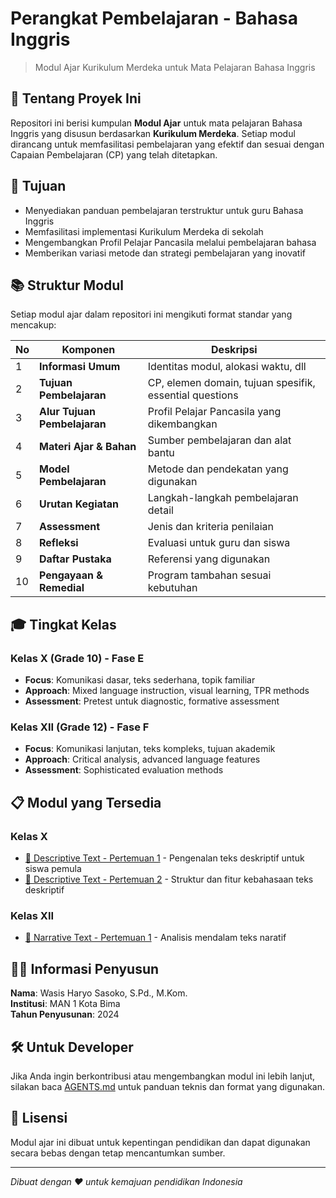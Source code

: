 # Perangkat Pembelajaran - Bahasa Inggris

> Modul Ajar Kurikulum Merdeka untuk Mata Pelajaran Bahasa Inggris

## 📖 Tentang Proyek Ini

Repositori ini berisi kumpulan **Modul Ajar** untuk mata pelajaran Bahasa Inggris yang disusun berdasarkan **Kurikulum Merdeka**. Setiap modul dirancang untuk memfasilitasi pembelajaran yang efektif dan sesuai dengan Capaian Pembelajaran (CP) yang telah ditetapkan.

## 🎯 Tujuan

- Menyediakan panduan pembelajaran terstruktur untuk guru Bahasa Inggris
- Memfasilitasi implementasi Kurikulum Merdeka di sekolah
- Mengembangkan Profil Pelajar Pancasila melalui pembelajaran bahasa
- Memberikan variasi metode dan strategi pembelajaran yang inovatif

## 📚 Struktur Modul

Setiap modul ajar dalam repositori ini mengikuti format standar yang mencakup:

| No  | Komponen                     | Deskripsi                                               |
| --- | ---------------------------- | ------------------------------------------------------- |
| 1   | **Informasi Umum**           | Identitas modul, alokasi waktu, dll                     |
| 2   | **Tujuan Pembelajaran**      | CP, elemen domain, tujuan spesifik, essential questions |
| 3   | **Alur Tujuan Pembelajaran** | Profil Pelajar Pancasila yang dikembangkan              |
| 4   | **Materi Ajar & Bahan**      | Sumber pembelajaran dan alat bantu                      |
| 5   | **Model Pembelajaran**       | Metode dan pendekatan yang digunakan                    |
| 6   | **Urutan Kegiatan**          | Langkah-langkah pembelajaran detail                     |
| 7   | **Assessment**               | Jenis dan kriteria penilaian                            |
| 8   | **Refleksi**                 | Evaluasi untuk guru dan siswa                           |
| 9   | **Daftar Pustaka**           | Referensi yang digunakan                                |
| 10  | **Pengayaan & Remedial**     | Program tambahan sesuai kebutuhan                       |

## 🎓 Tingkat Kelas

### Kelas X (Grade 10) - Fase E

- **Focus**: Komunikasi dasar, teks sederhana, topik familiar
- **Approach**: Mixed language instruction, visual learning, TPR methods
- **Assessment**: Pretest untuk diagnostic, formative assessment

### Kelas XII (Grade 12) - Fase F

- **Focus**: Komunikasi lanjutan, teks kompleks, tujuan akademik
- **Approach**: Critical analysis, advanced language features
- **Assessment**: Sophisticated evaluation methods

## 📋 Modul yang Tersedia

### Kelas X

- [📖 Descriptive Text - Pertemuan 1](english/x/descriptive-text-x.md) - Pengenalan teks deskriptif untuk siswa pemula
- [📖 Descriptive Text - Pertemuan 2](english/x/descriptive-text-x-meeting2.md) - Struktur dan fitur kebahasaan teks deskriptif

### Kelas XII

- [📖 Narrative Text - Pertemuan 1](english/xii/narative-text-xii.md) - Analisis mendalam teks naratif

## 👨‍🏫 Informasi Penyusun

**Nama**: Wasis Haryo Sasoko, S.Pd., M.Kom.  
**Institusi**: MAN 1 Kota Bima  
**Tahun Penyusunan**: 2024

## 🛠️ Untuk Developer

Jika Anda ingin berkontribusi atau mengembangkan modul ini lebih lanjut, silakan baca [AGENTS.md](AGENTS.md) untuk panduan teknis dan format yang digunakan.

## 📄 Lisensi

Modul ajar ini dibuat untuk kepentingan pendidikan dan dapat digunakan secara bebas dengan tetap mencantumkan sumber.

---

_Dibuat dengan ❤️ untuk kemajuan pendidikan Indonesia_

